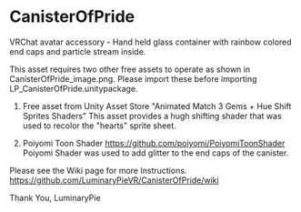 # CanisterOfPride
VRChat avatar accessory - Hand held glass container with rainbow colored end caps and particle stream inside.

This asset requires two other free assets to operate as shown in CanisterOfPride_image.png.
Please import these before importing LP_CanisterOfPride.unitypackage.

1) Free asset from Unity Asset Store
    "Animated Match 3 Gems + Hue Shift Sprites Shaders"
    This asset provides a hugh shifting shader that was used to recolor the "hearts" sprite sheet.
 
2) Poiyomi Toon Shader
    https://github.com/poiyomi/PoiyomiToonShader
    Poiyomi Shader was used to add glitter to the end caps of the canister.


Please see the Wiki page for more Instructions.  
https://github.com/LuminaryPieVR/CanisterOfPride/wiki

Thank You,
LuminaryPie

